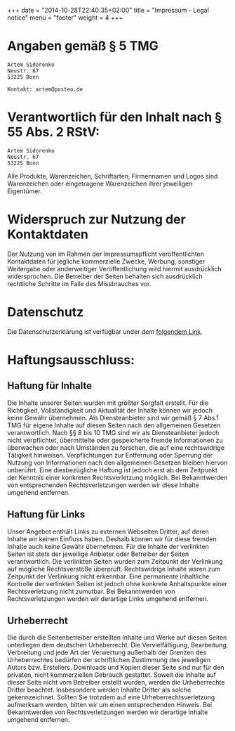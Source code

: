 +++
date = "2014-10-28T22:40:35+02:00"
title = "Impressum - Legal notice"
menu = "footer"
weight = 4
+++

# Angaben gemäß § 5 TMG

```text
Artem Sidorenko
Neustr. 67
53225 Bonn

Kontakt: artem@posteo.de
```

# Verantwortlich für den Inhalt nach § 55 Abs. 2 RStV:

```text
Artem Sidorenko
Neustr. 67
53225 Bonn
```

Alle Produkte, Warenzeichen, Schriftarten, Firmennamen und Logos sind Warenzeichen oder eingetragene Warenzeichen ihrer jeweiligen Eigentümer.

# Widerspruch zur Nutzung der Kontaktdaten

Der Nutzung von im Rahmen der Impressumspflicht veröffentlichten Kontaktdaten
für jegliche kommerzielle Zwecke, Werbung, sonstiger Weitergabe oder
anderweitiger Veröffentlichung wird hiermit ausdrücklich widersprochen.
Die Betreiber der Seiten behalten sich ausdrücklich rechtliche
Schritte im Falle des Missbrauches vor.

# Datenschutz

Die Datenschutzerklärung ist verfügbar under dem [folgendem Link](../privacy/).

# Haftungsausschluss:

## Haftung für Inhalte

Die Inhalte unserer Seiten wurden mit größter Sorgfalt erstellt.
Für die Richtigkeit, Vollständigkeit und Aktualität der Inhalte
können wir jedoch keine Gewähr übernehmen. Als Diensteanbieter sind wir gemäß § 7 Abs.1 TMG für
eigene Inhalte auf diesen Seiten nach den allgemeinen Gesetzen verantwortlich.
Nach §§ 8 bis 10 TMG sind wir als Diensteanbieter jedoch nicht
verpflichtet, übermittelte oder gespeicherte fremde Informationen zu
überwachen oder nach Umständen zu forschen, die auf eine rechtswidrige
Tätigkeit hinweisen. Verpflichtungen zur Entfernung oder Sperrung der
Nutzung von Informationen nach den allgemeinen Gesetzen bleiben hiervon
unberührt. Eine diesbezügliche Haftung ist jedoch erst ab dem
Zeitpunkt der Kenntnis einer konkreten Rechtsverletzung möglich. Bei
Bekanntwerden von entsprechenden Rechtsverletzungen werden wir diese Inhalte
umgehend entfernen.

## Haftung für Links

Unser Angebot enthält Links zu externen Webseiten Dritter, auf deren
Inhalte wir keinen Einfluss haben. Deshalb können wir für diese
fremden Inhalte auch keine Gewähr übernehmen. Für die Inhalte
der verlinkten Seiten ist stets der jeweilige Anbieter oder Betreiber der
Seiten verantwortlich. Die verlinkten Seiten wurden zum Zeitpunkt der Verlinkung
auf mögliche Rechtsverstöße überprüft. Rechtswidrige
Inhalte waren zum Zeitpunkt der Verlinkung nicht erkennbar. Eine permanente
inhaltliche Kontrolle der verlinkten Seiten ist jedoch ohne konkrete Anhaltspunkte
einer Rechtsverletzung nicht zumutbar. Bei Bekanntwerden von Rechtsverletzungen
werden wir derartige Links umgehend entfernen.

## Urheberrecht

Die durch die Seitenbetreiber erstellten Inhalte und Werke auf diesen Seiten
unterliegen dem deutschen Urheberrecht. Die Vervielfältigung, Bearbeitung, Verbreitung und
jede Art der Verwertung außerhalb der Grenzen des Urheberrechtes bedürfen
der schriftlichen Zustimmung des jeweiligen Autors bzw. Erstellers. Downloads
und Kopien dieser Seite sind nur für den privaten, nicht kommerziellen
Gebrauch gestattet. Soweit die Inhalte auf dieser Seite nicht vom Betreiber erstellt wurden,
werden die Urheberrechte Dritter beachtet. Insbesondere werden Inhalte Dritter als solche
gekennzeichnet. Sollten Sie trotzdem auf eine Urheberrechtsverletzung aufmerksam werden, bitten wir um einen entsprechenden Hinweis.
Bei Bekanntwerden von Rechtsverletzungen werden wir derartige Inhalte umgehend entfernen.

